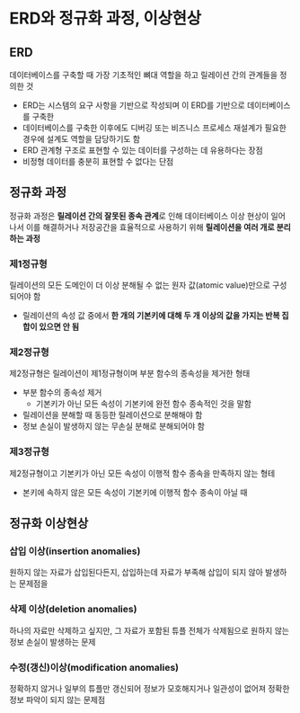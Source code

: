 # ERD와 정규화 과정, 이상현상
## ERD
데이터베이스를 구축할 때 가장 기초적인 뼈대 역할을 하고 릴레이션 간의 관계들을 정의한 것

+ ERD는 시스템의 요구 사항을 기반으로 작성되며 이 ERD를 기반으로 데이터베이스를 구축한
+ 데이터베이스를 구축한 이후에도 디버깅 또는 비즈니스 프로세스 재설계가 필요한 경우에 설계도 역할을 담당하기도 함
+ ERD 관계형 구조로 표현할 수 있는 데이터를 구성하는 데 유용하다는 장점
+ 비정형 데이터를 충분히 표현할 수 없다는 단점

##  정규화 과정

정규화 과정은 **릴레이션 간의 잘못된 종속 관계**로 인해 데이터베이스 이상 현상이 일어나서 이를 해결하거나 저장공간을 효율적으로 사용하기 위해 **릴레이션을 여러 개로 분리하는 과정**

### 제1정규형
릴레이션의 모든 도메인이 더 이상 분해될 수 없는 원자 값(atomic value)만으로 구성되어야 함
+ 릴레이션의 속성 값 중에서 **한 개의 기본키에 대해 두 개 이상의 값을 가지는 반복 집합이 있으면 안 됨**

### 제2정규형
제2정규형은 릴레이션이 제1정규형이며 부분 함수의 종속성을 제거한 형태
+ 부분 함수의 종속성 제거
  + 기본키가 아닌 모든 속성이 기본키에 완전 함수 종속적인 것을 말함
+ 릴레이션을 분해할 때 동등한 릴레이션으로 분해해야 함
+ 정보 손실이 발생하지 않는 무손실 분해로 분해되어야 함

### 제3정규형

제2정규형이고 기본키가 아닌 모든 속성이 이행적 함수 종속을 만족하지 않는 형테

+ 본키에 속하지 않은 모든 속성이 기본키에 이행적 함수 종속이 아닐 때

## 정규화 이상현상

### 삽입 이상(insertion anomalies)
원하지 않는 자료가 삽입된다든지, 삽입하는데 자료가 부족해 삽입이 되지 않아 발생하는 문제점을

### 삭제 이상(deletion anomalies)
하나의 자료만 삭제하고 싶지만, 그 자료가 포함된 튜플 전체가 삭제됨으로 원하지 않는 정보 손실이 발생하는 문제

### 수정(갱신)이상(modification anomalies)
정확하지 않거나 일부의 튜플만 갱신되어 정보가 모호해지거나 일관성이 없어져 정확한 정보 파악이 되지 않는 문제점


